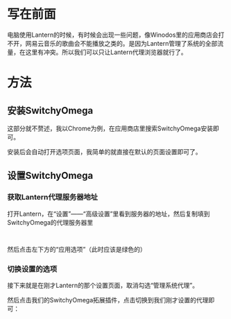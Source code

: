 # 写在前面

电脑使用Lantern的时候，有时候会出现一些问题，像Winodos里的应用商店会打不开，网易云音乐的歌曲会不能播放之类的。是因为Lantern管理了系统的全部流量，在这里有冲突。所以我们可以只让Lantern代理浏览器就行了。
# 方法
## 安装SwitchyOmega

这部分就不赘述，我以Chrome为例，在应用商店里搜索SwitchyOmega安装即可。

安装后会自动打开选项页面，我简单的就直接在默认的页面设置即可了。

## 设置SwitchyOmega

### 获取Lantern代理服务器地址

打开Lantern，在“设置”——“高级设置”里看到服务器的地址，然后复制填到SwitchyOmega的代理服务器里

![]()

![]()

然后点击左下方的“应用选项”（此时应该是绿色的）

### 切换设置的选项

接下来就是在刚才Lantern的那个设置页面，取消勾选“管理系统代理”。

然后点击我们的SwitchyOmega拓展插件，点击切换到我们刚才设置的代理即可：

![]()
